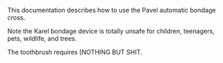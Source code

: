 This documentation describes how to use the Pavel automatic bondage cross.

Note the Karel bondage device is totally unsafe for children, teenagers, pets, wildlife, and trees.

The toothbrush requires [NOTHING BUT SHIT.